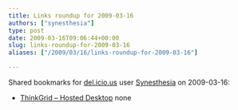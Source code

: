 ```yaml
---
title: Links roundup for 2009-03-16
authors: ["synesthesia"]
type: post
date: 2009-03-16T09:06:44+00:00
slug: links-roundup-for-2009-03-16 
aliases: ["/2009/03/16/links-roundup-for-2009-03-16"]

---
```

Shared bookmarks for [del.icio.us][1] user [Synesthesia][2] on 2009-03-16:

  * [ThinkGrid &#8211; Hosted Desktop][3] 
    none</li> </ul>

 [1]: https://del.icio.us/
 [2]: https://del.icio.us/synesthesia
 [3]: https://www.thinkgrid.co.uk/landing/hostdedesktops.html?gclid=CJPIy4X3ppkCFQ6wQwodVzJPpg
